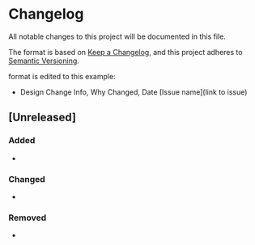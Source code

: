 # Changelog

All notable changes to this project will be documented in this file.

The format is based on [Keep a Changelog](https://keepachangelog.com/en/1.1.0/),
and this project adheres to [Semantic Versioning](https://semver.org/spec/v2.0.0.html).

format is edited to this example:
- Design Change Info, Why Changed, Date [Issue name](link to issue)

## [Unreleased]
### Added
- 
### Changed
- 
### Removed
-

